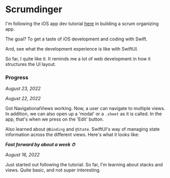 # Scrumdinger

I'm following the iOS app dev tutorial [here](https://developer.apple.com/tutorials/app-dev-training) in building a scrum organizing app.

The goal? To get a taste of iOS development and coding with Swift.

And, see what the development experience is like with SwiftUI.

So far, I quite like it. It reminds me a lot of web development in how it structures the UI layout.

### Progress

*August 23, 2022*

*August 22, 2022*

Got NavigationalViews working. Now, a user can navigate to multiple views. In addition, we can also open up a 'modal' or a `.sheet` as it is called. In the app, that's when we press on the 'Edit' button.

Also learned about `@Binding` and `@State`. SwiftUI's way of managing state information across the different views.
Here's what it looks like:


***Fast forward by about a week ⏱***

*August 16, 2022*

Just started out following the tutorial. So far, I'm learning about stacks and views. Quite basic, and not super interesting.
